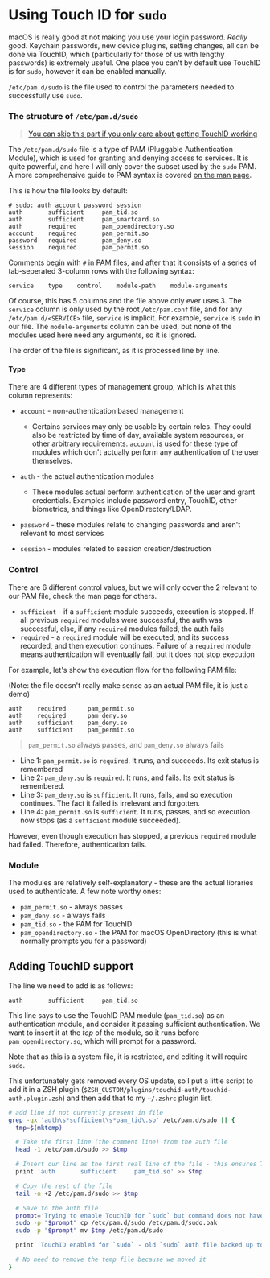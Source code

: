 # Using Touch ID for `sudo`

macOS is really good at not making you use your login password. _Really_ good. Keychain passwords, new device plugins, setting changes, all can be done 
via TouchID, which (particularly for those of us with lengthy passwords) is extremely useful.
One place you can't by default use TouchID is for `sudo`, however it can be enabled manually.

`/etc/pam.d/sudo` is the file used to control the parameters needed to successfully use `sudo`.

### The structure of `/etc/pam.d/sudo`

> [You can skip this part if you only care about getting TouchID working](#adding-touchid-support)

The `/etc/pam.d/sudo` file is a type of PAM (Pluggable Authentication Module), which is used for granting and denying access to services.
It is quite powerful, and here I will only cover the subset used by the `sudo` PAM. A more comprehensive guide to PAM syntax is covered [on the man page](https://linux.die.net/man/5/pam.d).

This is how the file looks by default:

```
# sudo: auth account password session
auth       sufficient     pam_tid.so
auth       sufficient     pam_smartcard.so
auth       required       pam_opendirectory.so
account    required       pam_permit.so
password   required       pam_deny.so
session    required       pam_permit.so
```

Comments begin with `#` in PAM files, and after that it consists of a series of tab-seperated 3-column rows with the following syntax:

```
service    type    control    module-path    module-arguments
```

Of course, this has 5 columns and the file above only ever uses 3.
The `service` column is only used by the root `/etc/pam.conf` file, and for any `/etc/pam.d/<SERVICE>` file, `service` is implicit. For example, `service` is `sudo` in our file.
The `module-arguments` column can be used, but none of the modules used here need any arguments, so it is ignored.

The order of the file is significant, as it is processed line by line.

#### Type

There are 4 different types of management group, which is what this column represents:

* `account` - non-authentication based management
    * Certains services may only be usable by certain roles. They could also be restricted by time of day, available system resources, or other arbitrary requirements.
`account` is used for these type of modules which don't actually perform any authentication of the user themselves.

* `auth` - the actual authentication modules
    * These modules actual perform authentication of the user and grant credentials. Examples include password entry, TouchID, other biometrics, and things like OpenDirectory/LDAP.

* `password` - these modules relate to changing passwords and aren't relevant to most services

* `session` - modules related to session creation/destruction

### Control

There are 6 different control values, but we will only cover the 2 relevant to our PAM file, check the man page for others.

* `sufficient` - if a `sufficient` module succeeds, execution is stopped. If all previous `required` modules were successful, the auth was successful, else, if any `required` modules failed, the auth fails
* `required` - a `required` module will be executed, and its success recorded, and then execution continues. Failure of a `required` module means authentication will eventually fail, but it does not stop execution

For example, let's show the execution flow for the following PAM file:

(Note: the file doesn't really make sense as an actual PAM file, it is just a demo)

```
auth    required      pam_permit.so
auth    required      pam_deny.so
auth    sufficient    pam_deny.so
auth    sufficient    pam_permit.so
```

> `pam_permit.so` always passes, and `pam_deny.so` always fails

* Line 1: `pam_permit.so` is `required`. It runs, and succeeds. Its exit status is remembered
* Line 2: `pam_deny.so` is `required`. It runs, and fails. Its exit status is remembered.
* Line 3: `pam_deny.so` is `sufficient`. It runs, fails, and so execution continues. The fact it failed is irrelevant and forgotten.
* Line 4: `pam_permit.so` is `sufficient`. It runs, passes, and so execution now stops (as a `sufficient` module succeeded).

However, even though execution has stopped, a previous `required` module had failed. Therefore, authentication fails.

### Module

The modules are relatively self-explanatory - these are the actual libraries used to authenticate. A few note worthy ones:

* `pam_permit.so` - always passes
* `pam_deny.so` - always fails
* `pam_tid.so` - the PAM for TouchID
* `pam_opendirectory.so` - the PAM for macOS OpenDirectory (this is what normally prompts you for a password)


## Adding TouchID support

The line we need to add is as follows:

```
auth       sufficient     pam_tid.so
```

This line says to use the TouchID PAM module (`pam_tid.so`) as an authentication module, and consider it passing sufficient authentication.
We want to insert it at the _top_ of the module, so it runs before `pam_opendirectory.so`, which will prompt for a password.

Note that as this is a system file, it is restricted, and editing it will require `sudo`.

This unfortunately gets removed every OS update, so I put a little script to add it in a ZSH plugin (`$ZSH_CUSTOM/plugins/touchid-auth/touchid-auth.plugin.zsh`) and then add that to my `~/.zshrc` plugin list.


```bash
# add line if not currently present in file
grep -qx 'auth\s*sufficient\s*pam_tid\.so' /etc/pam.d/sudo || {
  tmp=$(mktemp)

  # Take the first line (the comment line) from the auth file
  head -1 /etc/pam.d/sudo >> $tmp

  # Insert our line as the first real line of the file - this ensures TouchID is tried _before_ password
  print 'auth       sufficient     pam_tid.so' >> $tmp

  # Copy the rest of the file
  tail -n +2 /etc/pam.d/sudo >> $tmp

  # Save to the auth file
  prompt='Trying to enable TouchID for `sudo` but command does not have `sudo` access - enter password to continue: '
  sudo -p "$prompt" cp /etc/pam.d/sudo /etc/pam.d/sudo.bak
  sudo -p "$prompt" mv $tmp /etc/pam.d/sudo

  print 'TouchID enabled for `sudo` - old `sudo` auth file backed up to /etc/pam.d/sudo.bak'

  # No need to remove the temp file because we moved it
}
```
